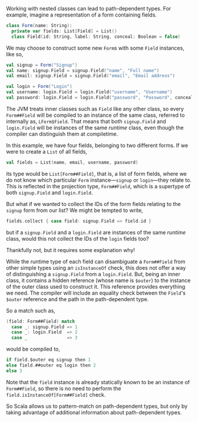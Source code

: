 Working with nested classes can lead to path-dependent types. For example, imagine a representation of a
form containing fields.
```scala
class Form(name: String):
  private var fields: List[Field] = List()
  class Field(id: String, label: String, conceal: Boolean = false)
```

We may choose to construct some new `Form`s with some `Field` instances, like so,
```scala
val signup = Form("Signup")
val name: signup.Field = signup.Field("name", "Full name")
val email: signup.Field = signup.Field("email", "Email address")

val login = Form("Login")
val username: login.Field = login.Field("username", "Username")
val password: login.Field = login.Field("password", "Password", conceal = true)
```

The JVM treats inner classes such as `Field` like any other class, so every `Form##Field` will be compiled to an
instance of the same class, referred to internally as, `LForm$Field`. That means that both `signup.Field` and
`login.Field` will be instances of the same _runtime_ class, even though the compiler can distinguish them at
compiletime.

In this example, we have four fields, belonging to two different forms. If we were to create a `List` of all
fields,
```scala
val fields = List(name, email, username, password)
```
its type would be `List[Form##Field]`, that is, a list of form fields, where we do not know which particular
`Form` instance—`signup` or `login`—they relate to. This is reflected in the projection type, `Form##Field`,
which is a supertype of both `signup.Field` and `login.Field`.

But what if we wanted to collect the IDs of the form fields relating to the `signup` form from our list? We
might be tempted to write,
```scala
fields.collect { case field: signup.Field => field.id }
```
but if a `signup.Field` and a `login.Field` are instances of the same _runtime_ class, would this not collect
the IDs of the `login` fields too?

Thankfully not, but it requires some explanation why!

While the runtime type of each field can disambiguate a `Form##Field` from other simple types using an
`isInstanceOf` check, this does not offer a way of distinguishing a `signup.Field` from a `login.Field`. But,
being an inner class, it contains a hidden reference (whose name is `$outer`) to the instance of the outer
class used to construct it. This reference provides everything we need. The compiler will include an equality
check between the `Field`'s `$outer` reference and the path in the path-dependent type.

So a match such as,
```scala
(field: Form##Field) match
  case _: signup.Field => 1
  case _: login.Field  => 2
  case _               => 3
```
would be compiled to,
```scala
if field.$outer eq signup then 1
else field.##outer eq login then 2
else 3
```

Note that the `field` instance is already statically known to be an instance of `Form##Field`, so there is no
need to perform the `field.isInstanceOf[Form##Field]` check.

So Scala allows us to pattern-match on path-dependent types, but only by taking advantage of additional
information about path-dependent types.